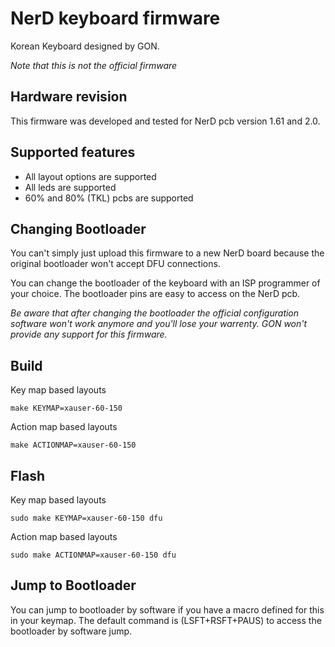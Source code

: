NerD keyboard firmware
========================

Korean Keyboard designed by GON.

*Note that this is not the official firmware*


Hardware revision
-----------------

This firmware was developed and tested for NerD pcb version 1.61 and 2.0.


Supported features
------------------

* All layout options are supported
* All leds are supported
* 60% and 80% (TKL) pcbs are supported


Changing Bootloader
-------------------

You can't simply just upload this firmware to a new NerD board because the original
bootloader won't accept DFU connections.

You can change the bootloader of the keyboard with an ISP programmer of your choice.
The bootloader pins are easy to access on the NerD pcb.

*Be aware that after changing the bootloader the official configuration software
won't work anymore and you'll lose your warrenty. GON won't provide any support for this firmware.*


Build
-----

Key map based layouts

```
make KEYMAP=xauser-60-150
```

Action map based layouts

```
make ACTIONMAP=xauser-60-150
```


Flash
-----

Key map based layouts

```
sudo make KEYMAP=xauser-60-150 dfu
```

Action map based layouts

```
sudo make ACTIONMAP=xauser-60-150 dfu
```


Jump to Bootloader
------------------

You can jump to bootloader by software if you have a macro defined for this in your keymap. The
default command is (LSFT+RSFT+PAUS) to access the bootloader by software jump.
